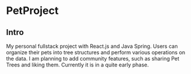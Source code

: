# PetProject

## Intro
My personal fullstack project with React.js and Java Spring. Users can organize their
pets into tree structures and perform various operations on the data. I am planning to
add community features, such as sharing Pet Trees and liking them. Currently it is in a quite early phase.
